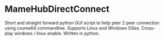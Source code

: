# MameHubDirectConnect
Short and straight forward python GUI script 
to help peer 2 peer connection using csume64 commandline.
Supports Linux and Windows OSes.
Cross-play windows / linux enable.
Written in python.
